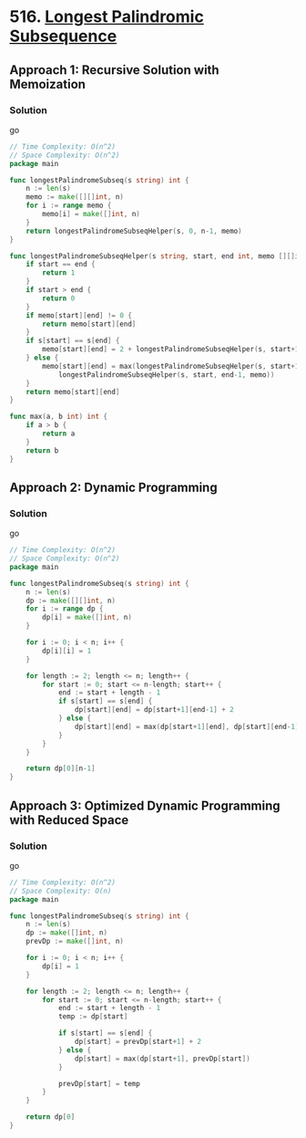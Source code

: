 # 516. [Longest Palindromic Subsequence](https://leetcode.com/problems/longest-palindromic-subsequence/)

## Approach 1: Recursive Solution with Memoization

### Solution
go
```go
// Time Complexity: O(n^2)
// Space Complexity: O(n^2)
package main

func longestPalindromeSubseq(s string) int {
	n := len(s)
	memo := make([][]int, n)
	for i := range memo {
		memo[i] = make([]int, n)
	}
	return longestPalindromeSubseqHelper(s, 0, n-1, memo)
}

func longestPalindromeSubseqHelper(s string, start, end int, memo [][]int) int {
	if start == end {
		return 1
	}
	if start > end {
		return 0
	}
	if memo[start][end] != 0 {
		return memo[start][end]
	}
	if s[start] == s[end] {
		memo[start][end] = 2 + longestPalindromeSubseqHelper(s, start+1, end-1, memo)
	} else {
		memo[start][end] = max(longestPalindromeSubseqHelper(s, start+1, end, memo),
			longestPalindromeSubseqHelper(s, start, end-1, memo))
	}
	return memo[start][end]
}

func max(a, b int) int {
	if a > b {
		return a
	}
	return b
}
```

## Approach 2: Dynamic Programming

### Solution
go
```go
// Time Complexity: O(n^2)
// Space Complexity: O(n^2)
package main

func longestPalindromeSubseq(s string) int {
	n := len(s)
	dp := make([][]int, n)
	for i := range dp {
		dp[i] = make([]int, n)
	}

	for i := 0; i < n; i++ {
		dp[i][i] = 1
	}

	for length := 2; length <= n; length++ {
		for start := 0; start <= n-length; start++ {
			end := start + length - 1
			if s[start] == s[end] {
				dp[start][end] = dp[start+1][end-1] + 2
			} else {
				dp[start][end] = max(dp[start+1][end], dp[start][end-1])
			}
		}
	}

	return dp[0][n-1]
}
```

## Approach 3: Optimized Dynamic Programming with Reduced Space

### Solution
go
```go
// Time Complexity: O(n^2)
// Space Complexity: O(n)
package main

func longestPalindromeSubseq(s string) int {
	n := len(s)
	dp := make([]int, n)
	prevDp := make([]int, n)

	for i := 0; i < n; i++ {
		dp[i] = 1
	}

	for length := 2; length <= n; length++ {
		for start := 0; start <= n-length; start++ {
			end := start + length - 1
			temp := dp[start]

			if s[start] == s[end] {
				dp[start] = prevDp[start+1] + 2
			} else {
				dp[start] = max(dp[start+1], prevDp[start])
			}

			prevDp[start] = temp
		}
	}

	return dp[0]
}
```


